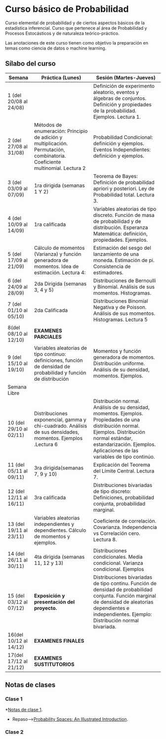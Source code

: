 # Curso básico de Probabilidad

Curso elemental de probabilidad y de ciertos aspectos básicos de la  estadística inferencial. Curso que  pertenece al  área de Probabilidad y Procesos Estocásticos y de naturaleza teórico-práctico.

Las anotaciones de este curso tienen como objetivo la preparación en temas como ciencia de datos o machine learning.

## Sílabo del curso

| **Semana** | **Práctica** **(****Lunes****)** | **Sesión (Martes-Jueves)** |
| --- | --- | --- |
| 1 (del 20/08 al 24/08) |   | Definición de experimento aleatorio, eventos y álgebras de conjuntos. Definición y propiedades de la probabilidad. Ejemplos. Lectura 1.|
| 2 (del 27/08 al 31/08)  | Métodos de enumeración: Principio de adición y multiplicación. Permutación, combinatoria. Coeficiente multinomial. Lectura 2  | Probabilidad Condicional: definición y ejemplos. Eventos Independientes: definición y ejemplos. |
| 3 (del 03/09 al 07/09)  | 1ra dirigida  (semanas 1 Y 2)  | Teorema de Bayes: Definición de probabilidad apriori y posteriori. Ley de Probabilidad total. Lectura 3. |
| 4 (del 10/09 al 14/09) |  1ra calificada    | Variables aleatorias de tipo discreto. Función de masa de probabilidad y de  distribución. Esperanza Matemática: definición, propiedades. Ejemplos.|
| 5 (del 17/09 al 21/09) | Cálculo de momentos (Varianza) y función generadora de momentos. Idea de estimación. Lectura 4:| Estimación del sesgo del lanzamiento de una moneda. Estimación de pi. Consistencia de estimadores.|
| 6 (del 24/09 al 28/09) |   2da Dirigida (semanas 3, 4 y 5)   | Distribuciones de Bernoulli y Binomial. Análisis de sus momentos.  Histogramas.  |
| 7 (del 01/10 al 05/10) |  2da Calificada   | Distribuciones Binomial Negativa y de Poisson. Análisis de sus momentos. Histogramas. Lectura 5 |
| 8(del 08/10 al 12/10) |   **EXAMENES PARCIALES**  |
| 9 (del 15/10 al 19/10) | Variables aleatorias de tipo continuo: definiciones, función de densidad de probabilidad y función de distribución| Momentos y función generadora de momentos. Distribución uniforme. Análisis de su densidad, momentos. Ejemplos. |
| Semana Libre |   |   |   |
| 10 (del 29/10 al 02/11) | Distribuciones exponencial, gamma y chi-cuadrado. Análisis de sus densidades, momentos. Ejemplos .Lectura 6  | Distribución normal. Análisis de su densidad, momentos. Ejemplos. Propiedades de una distribución normal. Ejemplos. Distribución normal estándar, estandarización. Ejemplos. Aplicaciones de las variables de tipo continúo.  |
| 11 (del 05/11 al 09/11) | 3ra dirigida(semanas 7, 9 y 10) | Explicación del Teorema del Límite Central. Lectura 7. |
| 12 (del 12/11 al 16/11) | 3ra calificada   | Distribuciones bivariadas de tipo discreto: Definiciones, probabilidad conjunta, probabilidad marginal.|
| 13 (del 19/11 al 23/11) | Variables aleatorias independientes y dependientes. Cálculo de momentos y ejemplos.| Coeficiente de correlación. Covarianza. Independencia vs Correlación cero. Lectura 8.  |
| 14 (del 26/11 al 30/11) | 4ta dirigida (semanas 11, 12 y 13) | Distribuciones condicionales. Media condicional. Varianza condicional. Ejemplos   |
| 15 (del 03/12 al 07/12) | **Exposición y presentación del proyecto.**   | Distribuciones bivariadas de tipo continu. Función de densidad de probabilidad conjunta. Función marginal de densidad de aleatorias dependientes e independientes.  Ejemplo: Distribución normal bivariada. |
| 16(del 10/12 al 14/12) |   **EXAMENES FINALES**  |
| 17(del 17/12 al 21/12) |   **EXAMENES SUSTITUTORIOS** |

## Notas de clases

### Clase 1

*[Notas de clase 1](https://github.com/C-Lara/Curso-Probabilidad/blob/master/Lecturas/probabilidad/probabilidad.pdf).
* Repaso-->[Probability Spaces: An Illustrated Introduction](https://www.countbayesie.com/blog/2015/8/30/picture-guide-to-probability-spaces).

### Clase 2



